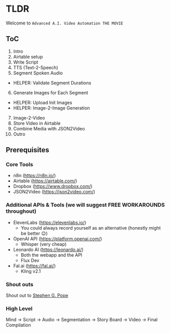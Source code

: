 # TLDR

Welcome to `Advanced A.I. Video Automation THE MOVIE`

## ToC

1. Intro
2. Airtable setup
3. Write Script
4. TTS (Text-2-Speech)
5. Segment Spoken Audio
  - HELPER: Validate Segment Durations
6. Generate Images for Each Segment
  - HELPER: Upload Init Images
  - HELPER: Image-2-Image Generation
7. Image-2-Video
8. Store Video in Airtable
9. Combine Media with JSON2Video
10. Outro

## Prerequisites

### Core Tools

- n8n (https://n8n.io/)
- Airtable (https://airtable.com/)
- Dropbox (https://www.dropbox.com/)
- JSON2Video (https://json2video.com/)

### Additional APIs & Tools (we will suggest FREE WORKAROUNDS throughout)

- ElevenLabs (https://elevenlabs.io/)
  - You could always record yourself as an alternative (honestly might be better 😉)
- OpenAI API (https://platform.openai.com/)
  - Whisper (very cheap)
- Leonardo AI (https://leonardo.ai/)
  - Both the webapp and the API
  - Flux Dev
- Fal.ai (https://fal.ai/)
  - Kling v2.1

### Shout outs

Shout out to [Stephen G. Pope](https://www.youtube.com/c/stephengpope)

### High Level

Mind -> Script -> Audio -> Segmentation -> Story Board -> Video -> Final Compilation